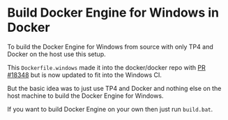 # Build Docker Engine for Windows in Docker

To build the Docker Engine for Windows from source with only TP4 and Docker
on the host use this setup.

This `Dockerfile.windows` made it into the docker/docker repo with [PR #18348](https://github.com/docker/docker/pull/18348) but is now
updated to fit into the Windows CI.

But the basic idea was to just use TP4 and Docker and nothing else on the
host machine to build the Docker Engine for Windows.

If you want to build Docker Engine on your own then just run `build.bat`.
